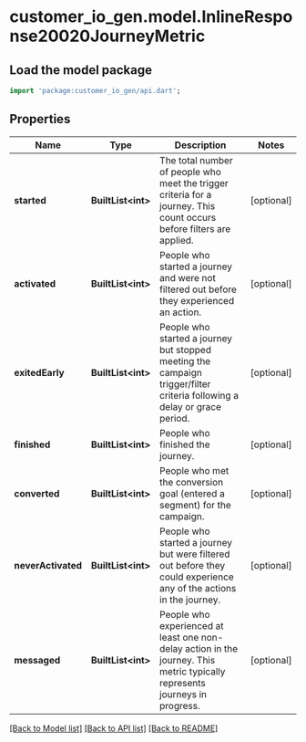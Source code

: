 # customer_io_gen.model.InlineResponse20020JourneyMetric

## Load the model package
```dart
import 'package:customer_io_gen/api.dart';
```

## Properties
Name | Type | Description | Notes
------------ | ------------- | ------------- | -------------
**started** | **BuiltList&lt;int&gt;** | The total number of people who meet the trigger criteria for a journey. This count occurs before filters are applied. | [optional] 
**activated** | **BuiltList&lt;int&gt;** | People who started a journey and were not filtered out before they experienced an action. | [optional] 
**exitedEarly** | **BuiltList&lt;int&gt;** | People who started a journey but stopped meeting the campaign trigger/filter criteria following a delay or grace period. | [optional] 
**finished** | **BuiltList&lt;int&gt;** | People who finished the journey. | [optional] 
**converted** | **BuiltList&lt;int&gt;** | People who met the conversion goal (entered a segment) for the campaign. | [optional] 
**neverActivated** | **BuiltList&lt;int&gt;** | People who started a journey but were filtered out before they could experience any of the actions in the journey. | [optional] 
**messaged** | **BuiltList&lt;int&gt;** | People who experienced at least one non-delay action in the journey. This metric typically represents journeys in progress. | [optional] 

[[Back to Model list]](../README.md#documentation-for-models) [[Back to API list]](../README.md#documentation-for-api-endpoints) [[Back to README]](../README.md)



